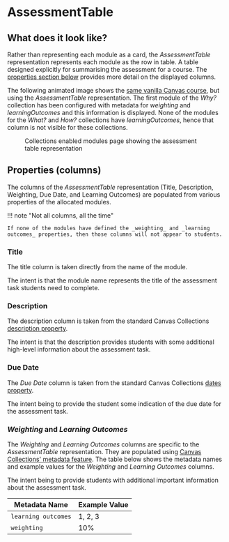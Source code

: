 <!--
 Copyright (C) 2023 David Jones
 
 This file is part of Canvas Collections.
 
 Canvas Collections is free software: you can redistribute it and/or modify
 it under the terms of the GNU General Public License as published by
 the Free Software Foundation, either version 3 of the License, or
 (at your option) any later version.
 
 Canvas Collections is distributed in the hope that it will be useful,
 but WITHOUT ANY WARRANTY; without even the implied warranty of
 MERCHANTABILITY or FITNESS FOR A PARTICULAR PURPOSE.  See the
 GNU General Public License for more details.
 
 You should have received a copy of the GNU General Public License
 along with Canvas Collections.  If not, see <http://www.gnu.org/licenses/>.
-->


# AssessmentTable

## What does it look like?

Rather than representing each module as a card, the _AssessmentTable_ representation represents each module as the row in table. A table designed explicitly for summarising the assessment for a course.  The [properties section below](#properties-columns) provides more detail on the displayed columns.

The following animated image shows the [same vanilla Canvas course](overview.md#vanilla-canvas), but using the _AssessmentTable_ representation. The first module of the _Why?_ collection has been configured with metadata for _weighting_ and _learningOutcomes_ and this information is displayed. None of the modules for the _What?_ and _How?_ collections have _learningOutcomes_, hence that column is not visible for these collections. 

<figure markdown>
<figcaption>Collections enabled modules page showing the assessment table representation</figcaption>
<sl-animated-image src="../pics/animatedAssessmentTable.gif" alt="Collections enabled modules page showing the assessment table representation" />
</figure>

## Properties (columns)

The columns of the _AssessmentTable_ representation (Title, Description, Weighting, Due Date, and Learning Outcomes) are populated from various properties of the allocated modules.

!!! note "Not all columns, all the time"

    If none of the modules have defined the _weighting_ and _learning outcomes_ properties, then those columns will not appear to students.

### Title

The title column is taken directly from the name of the module. 

The intent is that the module name represents the title of the assessment task students need to complete.

### Description

The description column is taken from the standard Canvas Collections [description property](../objects/overview.md#description). 

The intent is that the description provides students with some  additional high-level information about the assessment task.

### Due Date

The _Due Date_ column is taken from the standard Canvas Collections [dates property](../objects/dates.md).

The intent being to provide the student some indication of the due date for the assessment task.

### _Weighting_ and _Learning Outcomes_

The _Weighting_ and _Learning Outcomes_ columns are specific to the _AssessmentTable_ representation. They are populated using [Canvas Collections' metadata feature](../objects/metadata.md). The table below shows the metadata names and example values for the _Weighting_ and _Learning Outcomes_ columns.

The intent being to provide students with additional important information about the assessment task.

| Metadata Name | Example Value |
| --- | --- |
| `learning outcomes` | 1, 2, 3 |
| `weighting` | 10% |


